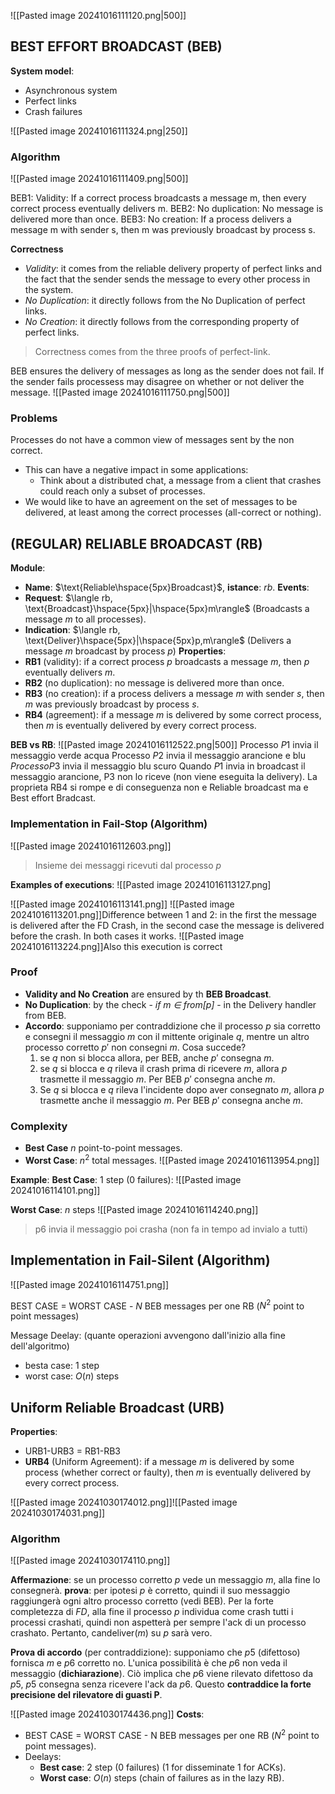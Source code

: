 
![[Pasted image 20241016111120.png|500]]

## BEST EFFORT BROADCAST (BEB)

**System model**:
- Asynchronous system
- Perfect links
- Crash failures

![[Pasted image 20241016111324.png|250]]

### Algorithm
![[Pasted image 20241016111409.png|500]]

BEB1: Validity: If a correct process broadcasts a message m, then every correct process eventually delivers m.
BEB2: No duplication: No message is delivered more than once.
BEB3: No creation: If a process delivers a message m with sender s, then m was previously broadcast by process s.


**Correctness**
- *Validity*: it comes from the reliable delivery property of perfect links and the fact that the sender sends the message to every other process in the system.
- *No Duplication*: it directly follows from the No Duplication of perfect links.
- *No Creation*: it directly follows from the corresponding property of perfect links.

>Correctness comes from the three proofs of perfect-link.

BEB ensures the delivery of messages as long as the sender does not fail.
If the sender fails processess may disagree on whether or not deliver the message.
![[Pasted image 20241016111750.png|500]]

### Problems
Processes do not have a common view of messages sent by the non correct.
- This can have a negative impact in some applications:
	- Think about a distributed chat, a message from a client that crashes could reach only a subset of processes.
- We would like to have an agreement on the set of messages to be delivered, at least among the correct processes (all-correct or nothing).


## (REGULAR) RELIABLE BROADCAST (RB)

**Module**:
- **Name**: $\text{Reliable\hspace{5px}Broadcast}$, **istance**: $rb$.
**Events**:
- **Request**: $\langle rb, \text{Broadcast}\hspace{5px}|\hspace{5px}m\rangle$ (Broadcasts a message $m$ to all processes).
- **Indication**: $\langle rb, \text{Deliver}\hspace{5px}|\hspace{5px}p,m\rangle$ (Delivers a message $m$ broadcast by process $p$)
**Properties**:
- **RB1** (validity): if a correct process $p$ broadcasts a message $m$, then $p$ eventually delivers $m$.
- **RB2** (no duplication): no message is delivered more than once.
- **RB3** (no creation): if a process delivers a message $m$ with sender $s$, then $m$ was previously broadcast by process $s$.
- **RB4** (agreement): if a message $m$ is delivered by some correct process, then $m$ is eventually delivered by every correct process.

**BEB vs RB**:
![[Pasted image 20241016112522.png|500]]
Processo $P1$ invia il messaggio verde acqua
Processo $P2$ invia il messaggio arancione e blu
$Processo P3$ invia il messaggio blu scuro
Quando $P1$ invia in broadcast il messaggio arancione, P3 non lo riceve (non viene eseguita la delivery). La proprieta RB4 si rompe e di conseguenza non e Reliable broadcast ma e Best effort Bradcast.

### Implementation in Fail-Stop (Algorithm)
![[Pasted image 20241016112603.png]]
>Insieme dei messaggi ricevuti dal processo $p$






**Examples of  executions**:
![[Pasted image 20241016113127.png]

![[Pasted image 20241016113141.png]]
![[Pasted image 20241016113201.png]]Difference between 1 and 2: in the first the message is delivered after the FD Crash, in the second case the message is delivered before the crash. In both cases it works.
 ![[Pasted image 20241016113224.png]]Also this execution is correct

### Proof
- **Validity and No Creation** are ensured by th **BEB Broadcast**.
- **No Duplication**: by the check - *if m $\in$ from[p]* - in the Delivery handler from BEB.
- **Accordo**: supponiamo per contraddizione che il processo $p$ sia corretto e consegni il messaggio $m$ con il mittente originale $q$, mentre un altro processo corretto $p'$ non consegni $m$. Cosa succede?
	1) se $q$ non si blocca allora, per BEB, anche $p'$ consegna $m$.
	2) se $q$ si blocca e $q$ rileva il crash prima di ricevere $m$, allora $p$ trasmette il messaggio $m$. Per BEB $p'$ consegna anche $m$.
	3) Se $q$ si blocca e $q$ rileva l'incidente dopo aver consegnato $m$, allora $p$ trasmette anche il messaggio $m$. Per BEB $p'$ consegna anche $m$.

### Complexity
- **Best Case** $n$ point-to-point messages.
- **Worst Case**: $n^2$ total messages.
![[Pasted image 20241016113954.png]]

**Example**:
**Best Case**: $1$ step ($0$ failures):
![[Pasted image 20241016114101.png]]

 **Worst Case**: $n$ steps
![[Pasted image 20241016114240.png]]
>p6 invia il messaggio poi crasha (non fa in tempo ad invialo a tutti)

## Implementation in Fail-Silent (Algorithm)
![[Pasted image 20241016114751.png]]

BEST CASE = WORST CASE - $N$ BEB messages per one RB ($N^2$ point to point messages)

Message Deelay: (quante operazioni avvengono dall'inizio alla fine dell'algoritmo)
- besta case: $1$ step
- worst case: $O(n)$ steps

## Uniform Reliable Broadcast (URB)

**Properties**:
- URB1-URB3 = RB1-RB3
- **URB4** (Uniform Agreement): if a message $m$ is delivered by some process (whether correct or faulty), then $m$ is eventually delivered by every correct process.

![[Pasted image 20241030174012.png]]![[Pasted image 20241030174031.png]]


### Algorithm
![[Pasted image 20241030174110.png]]

**Affermazione**: se un processo corretto $p$ vede un messaggio $m$, alla fine lo consegnerà.
	**prova**: per ipotesi $p$ è corretto, quindi il suo messaggio raggiungerà ogni altro processo corretto (vedi BEB). Per la forte completezza di $FD$, alla fine il processo $p$ individua come crash tutti i processi crashati, quindi non aspetterà per sempre l'ack di un processo crashato. Pertanto, candeliver($m$) su $p$ sarà vero.

**Prova di accordo** (per contraddizione): supponiamo che $p5$ (difettoso) fornisca $m$ e $p6$ corretto no. L'unica possibilità è che $p6$ non veda il messaggio (**dichiarazione**). Ciò implica che $p6$ viene rilevato difettoso da $p5$, $p5$ consegna senza ricevere l'ack da $p6$. Questo **contraddice la forte precisione del rilevatore di guasti P**.

![[Pasted image 20241030174436.png]]
**Costs**:
- BEST CASE = WORST CASE - N BEB messages per one RB ($N^ 2$ point to point messages).
- Deelays:
	- **Best case**: $2$ step ($0$ failures) ($1$ for disseminate $1$ for ACKs).
	- **Worst case**: $O(n)$ steps (chain of failures as in the lazy RB).

